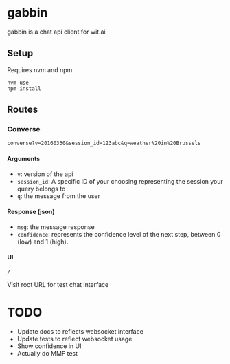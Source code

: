 # gabbin

gabbin is a chat api client for wit.ai

## Setup

Requires nvm and npm

```
nvm use
npm install
```

## Routes

### Converse

```
converse?v=20160330&session_id=123abc&q=weather%20in%20Brussels
```

#### Arguments

 * `v`: version of the api
 * `session_id`: A specific ID of your choosing representing the session your query belongs to
 * `q`: the message from the user

#### Response (json)

 * `msg`: the message response
 * `confidence`: represents the confidence level of the next step, between 0 (low) and 1 (high).

#### UI

```
/
```

Visit root URL for test chat interface

# TODO

 * Update docs to reflects websocket interface
 * Update tests to reflect websocket usage
 * Show confidence in UI
 * Actually do MMF test
